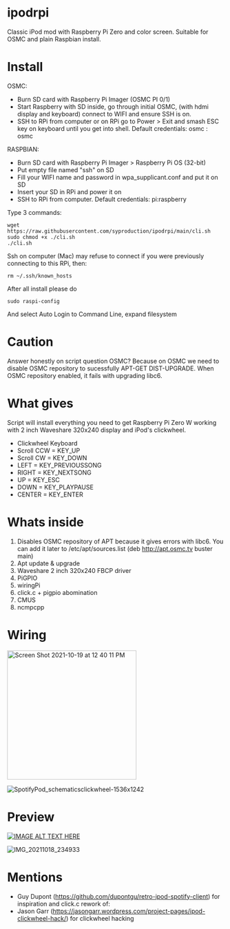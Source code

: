 # ipodrpi
Classic iPod mod with Raspberry Pi Zero and color screen. Suitable for OSMC and plain Raspbian install.

# Install

OSMC: 
- Burn SD card with Raspberry Pi Imager (OSMC PI 0/1)
- Start Raspberry with SD inside, go through initial OSMC, (with hdmi display and keyboard) connect to WIFI and ensure SSH is on.
- SSH to RPi from computer or on RPi go to Power > Exit and smash ESC key on keyboard until you get into shell. Default credentials: osmc : osmc

RASPBIAN: 
- Burn SD card with Raspberry Pi Imager > Raspberry Pi OS (32-bit)
- Put empty file named "ssh" on SD 
- Fill your WIFI name and password in wpa_supplicant.conf and put it on SD
- Insert your SD in RPi and power it on
- SSH to RPi from computer. Default credentials: pi:raspberry

Type 3 commands:
```
wget https://raw.githubusercontent.com/syproduction/ipodrpi/main/cli.sh
sudo chmod +x ./cli.sh
./cli.sh
```
Ssh on computer (Mac) may refuse to connect if you were previously connecting to this RPi, then:
```
rm ~/.ssh/known_hosts
```
After all install please do 
```
sudo raspi-config
```
And select Auto Login to Command Line, expand filesystem
# Caution
Answer honestly on script question OSMC? Because on OSMC we need to disable OSMC repository to sucessfully APT-GET DIST-UPGRADE. When OSMC repository enabled, it fails with upgrading libc6.

# What gives

Script will install everything you need to get Raspberry Pi Zero W working with 2 inch Waveshare 320x240 display and iPod's clickwheel.

- Clickwheel    Keyboard
- Scroll CCW  = KEY_UP
- Scroll CW   = KEY_DOWN
- LEFT        = KEY_PREVIOUSSONG
- RIGHT       = KEY_NEXTSONG
- UP          = KEY_ESC
- DOWN        = KEY_PLAYPAUSE
- CENTER      = KEY_ENTER

# Whats inside
1. Disables OSMC repository of APT because it gives errors with libc6. You can add it later to /etc/apt/sources.list (deb http://apt.osmc.tv buster main)
2. Apt update & upgrade
3. Waveshare 2 inch 320x240 FBCP driver 
4. PiGPIO
5. wiringPi
6. click.c + pigpio abomination
7. CMUS
8. ncmpcpp

# Wiring

<img width="300" alt="Screen Shot 2021-10-19 at 12 40 11 PM" src="https://user-images.githubusercontent.com/26803370/137865049-eb68ea79-724c-4ad0-b095-4171e9a41267.png">

![SpotifyPod_schematicsclickwheel-1536x1242](https://user-images.githubusercontent.com/26803370/137865290-7cd4b812-71f0-4c6b-b2e4-2a74a8433b52.png)

# Preview

[![IMAGE ALT TEXT HERE](https://img.youtube.com/vi/mpBJcG3rq2I/0.jpg)](https://www.youtube.com/watch?v=mpBJcG3rq2I)

![IMG_20211018_234933](https://user-images.githubusercontent.com/26803370/138251642-219fc652-a409-4648-adea-8daf38c2ff15.jpg)

# Mentions
- Guy Dupont (https://github.com/dupontgu/retro-ipod-spotify-client) for inspiration and click.c rework of:
- Jason Garr (https://jasongarr.wordpress.com/project-pages/ipod-clickwheel-hack/) for clickwheel hacking

